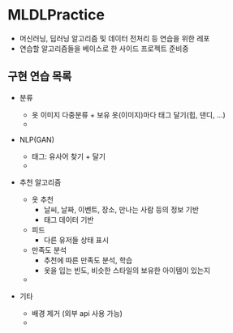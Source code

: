 # MLDLPractice

- 머신러닝, 딥러닝 알고리즘 및 데이터 전처리 등 연습을 위한 레포
- 연습할 알고리즘들을 베이스로 한 사이드 프로젝트 준비중

## 구현 연습 목록

* 분류
  - 옷 이미지 다중분류 + 보유 옷(이미지)마다 태그 달기(힙, 댄디, ...)
  - 
  
* NLP(GAN)
  - 태그: 유사어 찾기 + 달기
  - 

* 추천 알고리즘
  - 옷 추천
    + 날씨, 날짜, 이벤트, 장소, 만나는 사람 등의 정보 기반
    + 태그 데이터 기반
  - 피드
    + 다른 유저들 상태 표시
  - 만족도 분석
    + 추천에 따른 만족도 분석, 학습
    + 옷을 입는 빈도, 비슷한 스타일의 보유한 아이템이 있는지
  - 

* 기타
  - 배경 제거 (외부 api 사용 가능)
  - 

